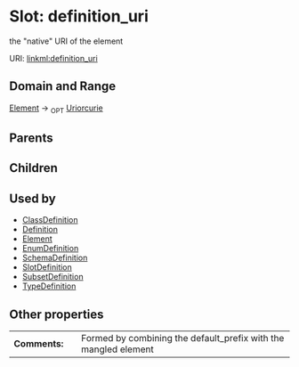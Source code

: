 
# Slot: definition_uri


the "native" URI of the element

URI: [linkml:definition_uri](https://w3id.org/linkml/definition_uri)


## Domain and Range

[Element](Element.md) ->  <sub>OPT</sub>
 [Uriorcurie](types/Uriorcurie.md)

## Parents


## Children


## Used by

 * [ClassDefinition](ClassDefinition.md)
 * [Definition](Definition.md)
 * [Element](Element.md)
 * [EnumDefinition](EnumDefinition.md)
 * [SchemaDefinition](SchemaDefinition.md)
 * [SlotDefinition](SlotDefinition.md)
 * [SubsetDefinition](SubsetDefinition.md)
 * [TypeDefinition](TypeDefinition.md)

## Other properties

|  |  |  |
| --- | --- | --- |
| **Comments:** | | Formed by combining the default_prefix with the mangled element |

